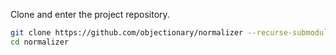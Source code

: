 Clone and enter the project repository.

```sh
git clone https://github.com/objectionary/normalizer --recurse-submodules
cd normalizer
```
